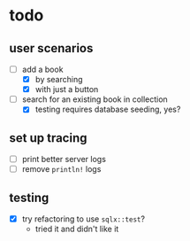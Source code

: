 # todo

## user scenarios
- [ ] add a book
  - [x] by searching
  - [x] with just a button
- [ ] search for an existing book in collection
  - [x] testing requires database seeding, yes?

## set up tracing 
- [ ] print better server logs 
- [ ] remove `println!` logs

## testing
- [x] try refactoring to use `sqlx::test`?
  - tried it and didn't like it

